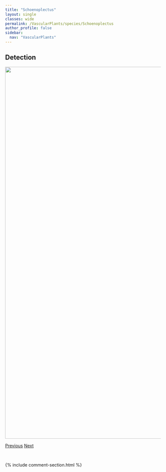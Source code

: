 ```yaml
---
title: "Schoenoplectus"
layout: single
classes: wide
permalink: /VascularPlants/species/Schoenoplectus
author_profile: false
sidebar:
  nav: "VascularPlants"
---
```


<h2>Detection</h2>

<a href="https://drive.google.com/uc?export=view&id=1xLPyoC6ebSi6z37SfY3yZ3hAg5kEzDCs">
<img src="https://drive.google.com/uc?export=view&id=1xLPyoC6ebSi6z37SfY3yZ3hAg5kEzDCs" height = "1200" width = "800">
</a>


<a href="/DevelopmentWebsite/VascularPlants/species/SchizachnePurpurascens" class="pagination--pager" title="Purple Oat Grass">Previous</a> <a href="/DevelopmentWebsite/VascularPlants/species/SchoenoplectusAcutusTabernaemontani" class="pagination--pager" title="Schoenoplectus acutus/tabernaemontani">Next</a>

<p>&nbsp;</p>

{% include comment-section.html %}
